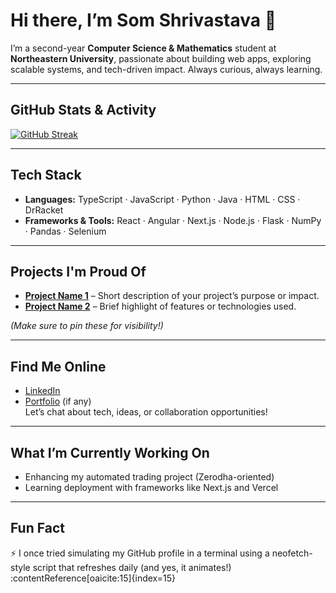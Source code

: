# Hi there, I’m **Som Shrivastava** 👋

I’m a second-year **Computer Science & Mathematics** student at **Northeastern University**, passionate about building web apps, exploring scalable systems, and tech-driven impact. Always curious, always learning.

---

##  GitHub Stats & Activity

[![GitHub Streak](https://github-readme-streak-stats.herokuapp.com/?user=somshrivastava&theme=radical)](https://git.io/streak-stats)

---

##  Tech Stack

- **Languages:** TypeScript · JavaScript · Python · Java · HTML · CSS · DrRacket  
- **Frameworks & Tools:** React · Angular · Next.js · Node.js · Flask · NumPy · Pandas · Selenium

---

##  Projects I'm Proud Of

- **[Project Name 1](#)** – Short description of your project’s purpose or impact.  
- **[Project Name 2](#)** – Brief highlight of features or technologies used.

*(Make sure to pin these for visibility!)*

---

##  Find Me Online

- [LinkedIn](https://www.linkedin.com/in/somshrivastava)  
- [Portfolio](#) (if any)  
Let’s chat about tech, ideas, or collaboration opportunities!

---

##  What I’m Currently Working On

- Enhancing my automated trading project (Zerodha-oriented)
- Learning deployment with frameworks like Next.js and Vercel

---

##  Fun Fact

⚡ I once tried simulating my GitHub profile in a terminal using a neofetch-style script that refreshes daily (and yes, it animates!) :contentReference[oaicite:15]{index=15}
